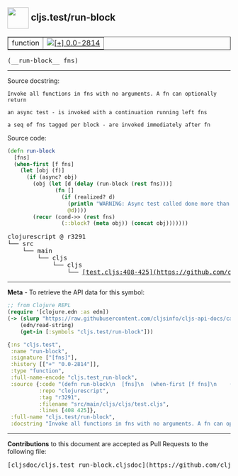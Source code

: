 ## <img width="48px" valign="middle" src="http://i.imgur.com/Hi20huC.png"> cljs.test/run-block

 <table border="1">
<tr>

<td>function</td>
<td><a href="https://github.com/cljsinfo/cljs-api-docs/tree/0.0-2814"><img valign="middle" alt="[+] 0.0-2814" src="https://img.shields.io/badge/+-0.0--2814-lightgrey.svg"></a> </td>
</tr>
</table>

 <samp>
(__run-block__ fns)<br>
</samp>

---




Source docstring:

```
Invoke all functions in fns with no arguments. A fn can optionally
return

an async test - is invoked with a continuation running left fns

a seq of fns tagged per block - are invoked immediately after fn
```

Source code:

```clj
(defn run-block
  [fns]
  (when-first [f fns]
    (let [obj (f)]
      (if (async? obj)
        (obj (let [d (delay (run-block (rest fns)))]
               (fn []
                 (if (realized? d)
                   (println "WARNING: Async test called done more than one time.")
                   @d))))
        (recur (cond->> (rest fns)
                 (::block? (meta obj)) (concat obj)))))))
```

 <pre>
clojurescript @ r3291
└── src
    └── main
        └── cljs
            └── cljs
                └── <ins>[test.cljs:408-425](https://github.com/clojure/clojurescript/blob/r3291/src/main/cljs/cljs/test.cljs#L408-L425)</ins>
</pre>


---

__Meta__ - To retrieve the API data for this symbol:

```clj
;; from Clojure REPL
(require '[clojure.edn :as edn])
(-> (slurp "https://raw.githubusercontent.com/cljsinfo/cljs-api-docs/catalog/cljs-api.edn")
    (edn/read-string)
    (get-in [:symbols "cljs.test/run-block"]))
```

```clj
{:ns "cljs.test",
 :name "run-block",
 :signature ["[fns]"],
 :history [["+" "0.0-2814"]],
 :type "function",
 :full-name-encode "cljs.test_run-block",
 :source {:code "(defn run-block\n  [fns]\n  (when-first [f fns]\n    (let [obj (f)]\n      (if (async? obj)\n        (obj (let [d (delay (run-block (rest fns)))]\n               (fn []\n                 (if (realized? d)\n                   (println \"WARNING: Async test called done more than one time.\")\n                   @d))))\n        (recur (cond->> (rest fns)\n                 (::block? (meta obj)) (concat obj)))))))",
          :repo "clojurescript",
          :tag "r3291",
          :filename "src/main/cljs/cljs/test.cljs",
          :lines [408 425]},
 :full-name "cljs.test/run-block",
 :docstring "Invoke all functions in fns with no arguments. A fn can optionally\nreturn\n\nan async test - is invoked with a continuation running left fns\n\na seq of fns tagged per block - are invoked immediately after fn"}

```

---

__Contributions__ to this document are accepted as Pull Requests to the following file:

 <pre>
[cljsdoc/cljs.test_run-block.cljsdoc](https://github.com/cljsinfo/cljs-api-docs/blob/master/cljsdoc/cljs.test_run-block.cljsdoc)
</pre>

